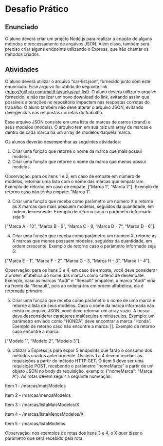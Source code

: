 <h1>Desafio Prático</h1>

<h2>Enunciado</h2>

O aluno deverá criar um projeto Node.js para realizar a criação de alguns métodos e
processamento de arquivos JSON. Além disso, também será preciso criar alguns
endpoints utilizando o Express, que irão chamar os métodos criados.

<h2>Atividades</h2>

O aluno deverá utilizar o arquivo “car-list.json”, fornecido junto com este enunciado. Esse
arquivo foi obtido do seguinte link (https://github.com/matthlavacka/car-list). O aluno
deverá utilizar o arquivo fornecido, e não realizar um novo download do link, evitando
assim que possíveis alterações no repositório impactem nas respostas corretas do
trabalho. O aluno também não deve alterar o arquivo JSON, evitando divergências nas
respostas corretas do trabalho.

Esse arquivo JSON consiste em uma lista de marcas de carros (brand) e seus modelos
(models). O arquivo tem em sua raiz um array de marcas e dentro de cada marca há um
array de modelos daquela marca. 

Os alunos deverão desempenhar as seguintes atividades:

1. Criar uma função que retorne o nome da marca que mais possui modelos.
2. Criar uma função que retorne o nome da marca que menos possui modelos.

Observação: para os itens 1 e 2, em caso de empate em número de modelos, retornar
uma lista com o nome das marcas que empataram. Exemplo de retorno em caso de
empate: [“Marca 1”, “Marca 2”]. 
Exemplo de retorno caso não tenha empate: “Marca 1”.

3. Criar uma função que receba como parâmetro um número X e retorne as X marcas
que mais possuem modelos, seguidos da quantidade, em ordem decrescente.
Exemplo de retorno caso o parâmetro informado seja 5:

[“Marca A - 10”, “Marca B - 9”, “Marca C - 8, “Marca D - 7“, “Marca D - 6”].

4. Criar uma função que receba como parâmetro um número X, retorne as X marcas
que menos possuem modelos, seguidos da quantidade, em ordem crescente.
Exemplo de retorno caso o parâmetro informado seja 5:

[“Marca E - 1”, “Marca F - 2”, “Marca G - 3, “Marca H - 3“, “Marca I - 4”].

Observação: para os itens 3 e 4, em caso de empate, você deve considerar a ordem
alfabética do nome das marcas como critério de desempate. Exemplo, caso as marcas
“Audi” e “Renault” empatem, a marca “Audi” viria na frente da “Renault”, pois ao
ordená-los em ordem alfabética, ela é retornada primeiro.

5. Criar uma função que receba como parâmetro o nome de uma marca e retorne a
lista de seus modelos. Caso o nome da marca informada não exista no arquivo
JSON, você deve retornar um array vazio. A busca deve desconsiderar caracteres
maiúsculos e minúsculos. Exemplo: um parâmetro enviado como “HONDA”, deve
encontrar a marca “Honda”. Exemplo de retorno caso não encontre a marca: [].
Exemplo de retorno caso encontre a marca:

[“Modelo 1”, “Modelo 2”, “Modelo 3”].

6. Utilizar o Express.js para expor 5 endpoints que farão o consumo dos métodos
criados anteriormente. Os itens 1 a 4 devem receber as requisições a partir do
método HTTP GET. O item 5 deve ser uma requisição POST, recebendo o 
parâmetro “nomeMarca” a partir de um objeto JSON no body da requisição,
exemplo: {"nomeMarca": "Marca A"}. As rotas devem seguir a seguinte nomeação:

Item 1 - /marcas/maisModelos

Item 2 - /marcas/menosModelos

Item 3 - /marcas/listaMaisModelos/X

Item 4 - /marcas/listaMenosModelos/X

Item 5 - /marcas/listaModelos

Observação: nos exemplos de rotas dos itens 3 e 4, o X quer dizer o parâmetro que
será recebido pela rota.
